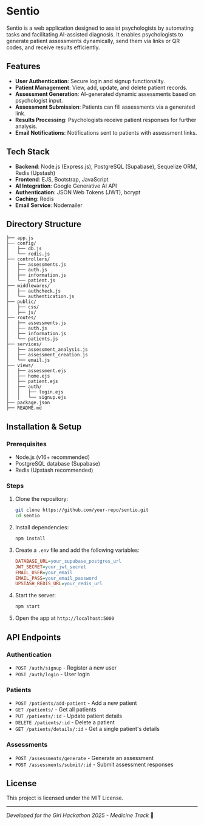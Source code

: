 # Sentio

Sentio is a web application designed to assist psychologists by automating tasks and facilitating AI-assisted diagnosis. It enables psychologists to generate patient assessments dynamically, send them via links or QR codes, and receive results efficiently.

## Features

- **User Authentication**: Secure login and signup functionality.
- **Patient Management**: View, add, update, and delete patient records.
- **Assessment Generation**: AI-generated dynamic assessments based on psychologist input.
- **Assessment Submission**: Patients can fill assessments via a generated link.
- **Results Processing**: Psychologists receive patient responses for further analysis.
- **Email Notifications**: Notifications sent to patients with assessment links.

## Tech Stack

- **Backend**: Node.js (Express.js), PostgreSQL (Supabase), Sequelize ORM, Redis (Upstash)
- **Frontend**: EJS, Bootstrap, JavaScript
- **AI Integration**: Google Generative AI API
- **Authentication**: JSON Web Tokens (JWT), bcrypt
- **Caching**: Redis
- **Email Service**: Nodemailer

## Directory Structure

```
├── app.js
├── config/
│   ├── db.js
│   └── redis.js
├── controllers/
│   ├── assessments.js
│   ├── auth.js
│   ├── information.js
│   └── patient.js
├── middlewares/
│   ├── authcheck.js
│   └── authentication.js
├── public/
│   ├── css/
│   ├── js/
├── routes/
│   ├── assessments.js
│   ├── auth.js
│   ├── information.js
│   └── patients.js
├── services/
│   ├── assessment_analysis.js
│   ├── assessment_creation.js
│   └── email.js
├── views/
│   ├── assessment.ejs
│   ├── home.ejs
│   ├── patient.ejs
│   ├── auth/
│   │   ├── login.ejs
│   │   └── signup.ejs
├── package.json
├── README.md
```

## Installation & Setup

### Prerequisites
- Node.js (v16+ recommended)
- PostgreSQL database (Supabase)
- Redis (Upstash recommended)

### Steps
1. Clone the repository:
   ```sh
   git clone https://github.com/your-repo/sentio.git
   cd sentio
   ```
2. Install dependencies:
   ```sh
   npm install
   ```
3. Create a `.env` file and add the following variables:
   ```ini
   DATABASE_URL=your_supabase_postgres_url
   JWT_SECRET=your_jwt_secret
   EMAIL_USER=your_email
   EMAIL_PASS=your_email_password
   UPSTASH_REDIS_URL=your_redis_url
   ```
4. Start the server:
   ```sh
   npm start
   ```
5. Open the app at `http://localhost:5000`

## API Endpoints

### Authentication
- `POST /auth/signup` - Register a new user
- `POST /auth/login` - User login

### Patients
- `POST /patients/add-patient` - Add a new patient
- `GET /patients/` - Get all patients
- `PUT /patients/:id` - Update patient details
- `DELETE /patients/:id` - Delete a patient
- `GET /patients/details/:id` - Get a single patient's details

### Assessments
- `POST /assessments/generate` - Generate an assessment
- `POST /assessments/submit/:id` - Submit assessment responses

## License

This project is licensed under the MIT License.

---

_Developed for the Girl Hackathon 2025 - Medicine Track_ 🚀
